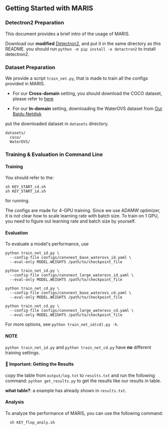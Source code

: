 ## Getting Started with MARIS

### Detectron2 Preparation
This document provides a brief intro of the usage of MARIS.

Download our **modified** [Detectron2](https://pan.baidu.com/s/1EpIkSA9mlndVW5lgVYvLtA?pwd=USTC), and put it in the same directory as this README. you should run `python -m pip install -e detectron2` to install detectron2.

### Dataset Preparation

We provide a script `train_net.py`, that is made to train all the configs provided in MARIS.

- For our **Cross-domain** setting, you should download the COCO dataset, please refer to [here](datasets\README.md)

- For our **In-domain** setting, downloading the WaterOVS dataset from [Our Baidu Netdisk](https://pan.baidu.com/s/1XcpDFIWixPj6vxWiHx5DtA?pwd=USTC)

put the downloaded dataset in `datasets` directory.

```
datasets/
  coco/
  WaterOVS/
```

### Training & Evaluation in Command Line

#### Training
You should refer to the:
```
sh KEY_START_cd.sh
sh KEY_START_id.sh
```
for running.

The configs are made for 4-GPU training.
Since we use ADAMW optimizer, it is not clear how to scale learning rate with batch size.
To train on 1 GPU, you need to figure out learning rate and batch size by yourself.

#### Evaluation
To evaluate a model's performance, use

```
python train_net_id.py \
  --config-file configs/convnext_base_waterovs_id.yaml \
  --eval-only MODEL.WEIGHTS /path/to/checkpoint_file

python train_net_id.py \
  --config-file configs/convnext_large_waterovs_id.yaml \
  --eval-only MODEL.WEIGHTS /path/to/checkpoint_file
```

```
python train_net_cd.py \
  --config-file configs/convnext_base_waterovs_cd.yaml \
  --eval-only MODEL.WEIGHTS /path/to/checkpoint_file

python train_net_cd.py \
  --config-file configs/convnext_large_waterovs_cd.yaml \
  --eval-only MODEL.WEIGHTS /path/to/checkpoint_file
```

For more options, see `python train_net_id(cd).py -h`.

#### NOTE
`python train_net_id.py` and `python train_net_cd.py` have **no** different training settings.

#### 🚩 Important: Getting the Results
copy the table from `output/log.txt` to `results.txt` and run the following command: `python get_results.py` to get the results like our results in table.

**what table?**: a example has already shown in `results.txt`.
#### Analysis

To analyze the performance of MARIS, you can use the following command:
```
  sh KEY_flop_analy.sh
```
